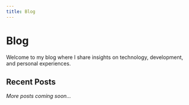 ```yaml
---
title: Blog
---
```


# Blog

Welcome to my blog where I share insights on technology, development, and personal experiences.

## Recent Posts

*More posts coming soon...*
